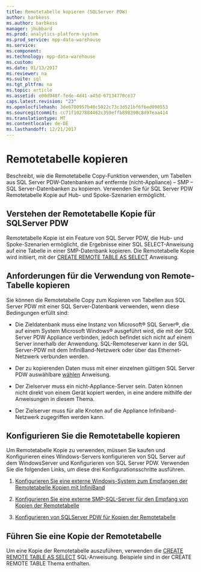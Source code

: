 ```yaml
---
title: Remotetabelle kopieren (SQLServer PDW)
author: barbkess
ms.author: barbkess
manager: jhubbard
ms.prod: analytics-platform-system
ms.prod_service: mpp-data-warehouse
ms.service: 
ms.component: 
ms.technology: mpp-data-warehouse
ms.custom: 
ms.date: 01/13/2017
ms.reviewer: na
ms.suite: sql
ms.tgt_pltfrm: na
ms.topic: article
ms.assetid: e00d948f-fede-4d41-a45d-67134770ce37
caps.latest.revision: "23"
ms.openlocfilehash: 3de6700957b48c5022c73c3d521bf6f6ed090553
ms.sourcegitcommit: cc71f1027884462c359effb898390c8d97eaa414
ms.translationtype: MT
ms.contentlocale: de-DE
ms.lasthandoff: 12/21/2017
---
```

# <a name="remote-table-copy"></a>Remotetabelle kopieren
Beschreibt, wie die Remotetabelle Copy-Funktion verwenden, um Tabellen aus SQL Server PDW-Datenbanken auf entfernte (nicht-Appliance) – SMP – SQL Server-Datenbanken zu kopieren. Verwenden Sie für SQL Server PDW Remotetabelle Kopie auf Hub- und Spoke-Szenarien ermöglicht.  
  
## <a name="BasicsPDE"></a>Verstehen der Remotetabelle Kopie für SQLServer PDW  
Remotetabelle Kopie ist ein Feature von SQL Server PDW, die Hub- und Spoke-Szenarien ermöglicht, die Ergebnisse einer SQL SELECT-Anweisung auf eine Tabelle in einer SMP-Datenbank kopieren. Die Remotetabelle Kopie wird initiiert, mit der [CREATE REMOTE TABLE AS SELECT](../t-sql/statements/create-remote-table-as-select-parallel-data-warehouse.md) Anweisung.  
  
## <a name="BasicsPrerequisites"></a>Anforderungen für die Verwendung von Remote-Tabelle kopieren  
Sie können die Remotetabelle Copy zum Kopieren von Tabellen aus SQL Server PDW mit einer SQL Server-Datenbank verwenden, wenn diese Bedingungen erfüllt sind:  
  
-   Die Zieldatenbank muss eine Instanz von Microsoft® SQL Server®, die auf einem System Microsoft Windows® ausgeführt wird, die mit der SQL Server PDW Appliance verbinden, jedoch befindet sich nicht auf einem Server innerhalb der Anwendung. SQL-Remoteserver kann in der SQL Server-PDW mit dem InfiniBand-Netzwerk oder über das Ethernet-Netzwerk verbunden werden.  
  
-   Der zu kopierenden Daten muss mit einer einzelnen gültigen SQL Server PDW auswählbare [wählen](../t-sql/queries/select-transact-sql.md) Anweisung.  
  
-   Der Zielserver muss ein nicht-Appliance-Server sein. Daten können nicht direkt von einem Gerät kopiert werden, in eine andere mithilfe der Anweisungen in diesem Thema.  
  
-   Der Zielserver muss für alle Knoten auf die Appliance Infiniband-Netzwerk zugegriffen werden kann.  
  
## <a name="ConfigureRemote"></a>Konfigurieren Sie die Remotetabelle kopieren  
Um Remotetabelle Kopie zu verwenden, müssen Sie kaufen und Konfigurieren eines Windows-Servers konfigurieren von SQL Server auf dem WindowsServer und Konfigurieren von SQL Server PDW. Verwenden Sie die folgenden Links, um diese drei Konfigurationsschritte ausführen.  
  
1.  [Konfigurieren Sie eine externe Windows-System zum Empfangen der Remotetabelle Kopien mit InfiniBand](configure-an-external-windows-system-to-receive-remote-table-copies-using-infiniband.md)  
  
2.  [Konfigurieren Sie eine externe SMP-SQL-Server für den Empfang von Kopien der Remotetabelle](configure-an-external-smp-sql-server-to-receive-remote-table-copies.md)  
  
3.  [Konfigurieren von SQLServer PDW für Kopien der Remotetabelle](configure-sql-server-pdw-for-remote-table-copies.md)  
  
## <a name="PerformRemote"></a>Führen Sie eine Kopie der Remotetabelle  
Um eine Kopie der Remotetabelle auszuführen, verwenden die [CREATE REMOTE TABLE AS SELECT](../t-sql/statements/create-remote-table-as-select-parallel-data-warehouse.md) SQL-Anweisung. Beispiele sind in der CREATE REMOTE TABLE Thema enthalten.  
  
<!-- MISSING LINKS 
## See Also  
[Common Metadata Query Examples &#40;SQL Server PDW&#41;](../sqlpdw/common-metadata-query-examples-sql-server-pdw.md)  
-->
  
